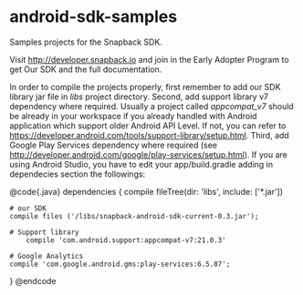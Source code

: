 android-sdk-samples
===================

Samples projects for the Snapback SDK.

Visit http://developer.snapback.io and join in the Early Adopter Program to get Our SDK and the full documentation.

In order to compile the projects properly, first remember to add our SDK library jar file in *libs* project directory. Second, add support library v7 dependency where required.
Usually a project called *appcompat_v7* should be already in your workspace if you already handled with Android application which support older Android API Level. If not, you can refer to https://developer.android.com/tools/support-library/setup.html.
Third, add Google Play Services dependency where required (see http://developer.android.com/google/play-services/setup.html).
If you are using Android Studio, you have to edit your app/build.gradle adding in dependecies section the followings:

@code{.java}
dependencies {
	compile fileTree(dir: 'libs', include: ['*.jar'])

	# our SDK
	compile files ('/libs/snapback-android-sdk-current-0.3.jar');

	# Support library
        compile 'com.android.support:appcompat-v7:21.0.3'

	# Google Analytics
	compile 'com.google.android.gms:play-services:6.5.87';
}
@endcode

